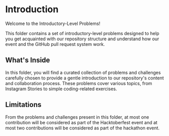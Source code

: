 # Introduction

Welcome to the Introductory-Level Problems!

This folder contains a set of introductory-level problems designed to help you get acquainted with our repository structure and understand how our event and the GitHub pull request system work.

## What's Inside
In this folder, you will find a curated collection of problems and challenges carefully chosen to provide a gentle introduction to our repository's content and collaboration process. 
These problems cover various topics, from Instagram Stories to simple coding-related exercises.

## Limitations
From the problems and challenges present in this folder, at most one contribution will be considered as part of the Hacktoberfest event and at most two contributions will be considered as part of the hackathon event.
